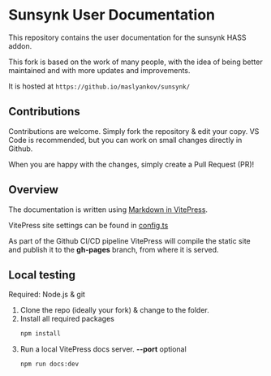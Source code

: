 # Sunsynk User Documentation

This repository contains the user documentation for the sunsynk HASS addon.

This fork is based on the work of many people, with the idea of being better maintained and with more updates and improvements.

It is hosted at `https://github.io/maslyankov/sunsynk/`

## Contributions

Contributions are welcome. Simply fork the repository & edit your copy. VS Code is recommended, but you can work on small changes directly in Github.

When you are happy with the changes, simply create a Pull Request (PR)!

## Overview

The documentation is written using [Markdown in VitePress](https://vitepress.vuejs.org/guide/markdown).

VitePress site settings can be found in [config.ts](./docs/.vitepress/config.ts)

As part of the Github CI/CD pipeline VitePress will compile the static site and publish it to the **gh-pages** branch, from where it is served.

## Local testing

Required: Node.js & git

1. Clone the repo (ideally your fork) & change to the folder.
2. Install all required packages
    ```bash
    npm install
    ```
3. Run a local VitePress docs server. **--port** optional
    ```bash
    npm run docs:dev
    ```
